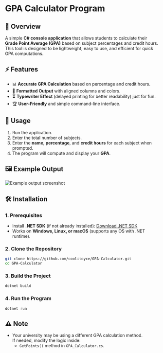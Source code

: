 # GPA Calculator Program

## 📌 Overview

A simple **C# console application** that allows students to calculate their **Grade Point Average (GPA)** based on subject percentages and credit hours. This tool is designed to be lightweight, easy to use, and efficient for quick GPA computations.

## ⚡ Features

- 📊 **Accurate GPA Calculation** based on percentage and credit hours.
- 🎨 **Formatted Output** with aligned columns and colors.
- ⏳ **Typewriter Effect** (delayed printing for better readability) just for fun.
- 🏆 **User-Friendly** and simple command-line interface.

## 🎯 Usage

1. Run the application.
2. Enter the total number of subjects.
3. Enter the **name**, **percentage**, and **credit hours** for each subject when prompted.
4. The program will compute and display your **GPA**.

## 🖼️ Example Output

![Example output screenshot](https://i.imgur.com/IQMzkUp.png)

## 🛠️ Installation

### **1. Prerequisites**

- Install **.NET SDK** (if not already installed): [Download .NET SDK](https://dotnet.microsoft.com/en-us/download/dotnet)
- Works on **Windows, Linux, or macOS** (supports any OS with .NET runtime).

### **2. Clone the Repository**

```sh
git clone https://github.com/coolitoyce/GPA-Calculator.git
cd GPA-Calculator
```

### **3. Build the Project**

```sh
dotnet build
```

### **4. Run the Program**

```sh
dotnet run
```

## ⚠️ Note

- Your university may be using a different GPA calculation method.  
  If needed, modify the logic inside:
  - `GetPoints()` method in `GPA_Calculator.cs`.
